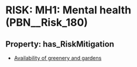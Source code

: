 # RISK: __MH1: Mental health__ (PBN__Risk_180)

## Property: has_RiskMitigation

* [Availability of greenery and gardens](PBN__RiskMitigation_220)


